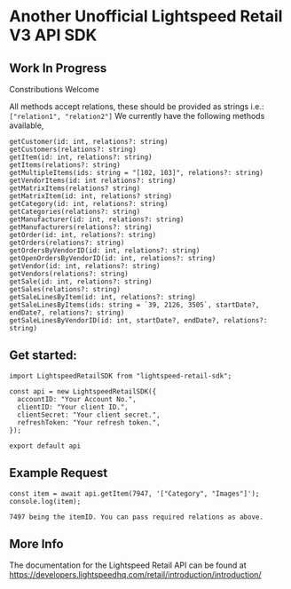# Another Unofficial Lightspeed Retail V3 API SDK

## Work In Progress

Constributions Welcome

All methods accept relations, these should be provided as strings i.e.: `["relation1", "relation2"]`
We currently have the following methods available,

```
getCustomer(id: int, relations?: string)
getCustomers(relations?: string)
getItem(id: int, relations?: string)
getItems(relations?: string)
getMultipleItems(ids: string = "[102, 103]", relations?: string)
getVendorItems(id: int relations?: string)
getMatrixItems(relations? string)
getMatrixItem(id: int, relations? string)
getCategory(id: int, relations?: string)
getCategories(relations?: string)
getManufacturer(id: int, relations?: string)
getManufacturers(relations?: string)
getOrder(id: int, relations?: string)
getOrders(relations?: string)
getOrdersByVendorID(id: int, relations?: string)
getOpenOrdersByVendorID(id: int, relations?: string)
getVendor(id: int, relations?: string)
getVendors(relations?: string)
getSale(id: int, relations?: string)
getSales(relations?: string)
getSaleLinesByItem(id: int, relations?: string)
getSaleLinesByItems(ids: string = `39, 2126, 3505`, startDate?, endDate?, relations?: string)
getSaleLinesByVendorID(id: int, startDate?, endDate?, relations?: string)
```

## Get started:

```
import LightspeedRetailSDK from "lightspeed-retail-sdk";

const api = new LightspeedRetailSDK({
  accountID: "Your Account No.",
  clientID: "Your client ID.",
  clientSecret: "Your client secret.",
  refreshToken: "Your refresh token.",
});

export default api
```

## Example Request

```
const item = await api.getItem(7947, '["Category", "Images"]');
console.log(item);

7497 being the itemID. You can pass required relations as above.
```

## More Info

The documentation for the Lightspeed Retail API can be found at https://developers.lightspeedhq.com/retail/introduction/introduction/

